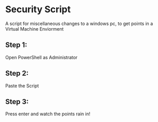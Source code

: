 # Security Script
A script for miscellaneous changes to a windows pc, to get points in a Virtual Machine Enviorment

## Step 1:
Open PowerShell as Administrator

## Step 2:
Paste the Script

## Step 3:
Press enter and watch the points rain in!
